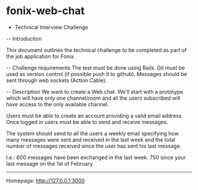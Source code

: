 # fonix-web-chat

- Technical Interview Challenge

-- Introduction

This document outlines the technical challenge to be completed as part of the
job application for Fonix.

-- Challenge requirements
The test must be done using Rails.
Git must be used as version control (if possible push it to github).
Messages should be sent through web sockets (Action Cable).

-- Description
We want to create a Web chat.
We'll start with a prototype which will have only one channel/room and all the
users subscribed will have access to the only available channel.

Users must be able to create an account providing a valid email address.
Once logged in users must be able to send and receive messages.

The system should send to all the users a weekly email specifying how many
messages were sent and received in the last week and the total number of
messages received since the user has sent his last message.

I.e.:
600 messages have been exchanged in the last week.
750 since your last message on the 1st of February.

---

Homepage: http://127.0.0.1:3000
